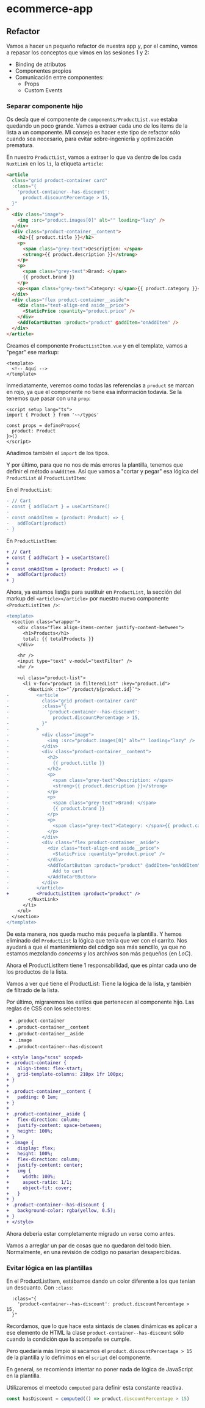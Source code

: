 # ecommerce-app

## Refactor

Vamos a hacer un pequeño refactor de nuestra app y, por el camino, vamos a repasar los conceptos que vimos en las sesiones 1 y 2:

- Binding de atributos
- Componentes propios
- Comunicación entre componentes:
  - Props
  - Custom Events

### Separar componente hijo

Os decía que el componente de `components/ProductList.vue` estaba quedando un poco grande. Vamos a extraer cada uno de los items de la lista a un componente. Mi consejo es hacer este tipo de refactor sólo cuando sea necesario, para evitar sobre-ingeniería y optimización prematura.

En nuestro `ProductList`, vamos a extraer lo que va dentro de los cada `NuxtLink` en los `li`, la etiqueta `article`:

```html
<article
  class="grid product-container card"
  :class="{
    'product-container--has-discount':
      product.discountPercentage > 15,
  }"
>
  <div class="image">
    <img :src="product.images[0]" alt="" loading="lazy" />
  </div>
  <div class="product-container__content">
    <h2>{{ product.title }}</h2>
    <p>
      <span class="grey-text">Description: </span>
      <strong>{{ product.description }}</strong>
    </p>
    <p>
      <span class="grey-text">Brand: </span>
      {{ product.brand }}
    </p>
    <p><span class="grey-text">Category: </span>{{ product.category }}</p>
  </div>
  <div class="flex product-container__aside">
    <div class="text-align-end aside__price">
      <StaticPrice :quantity="product.price" />
    </div>
    <AddToCartButton :product="product" @addItem="onAddItem" />
  </div>
</article>
```

Creamos el componente `ProductListItem.vue` y en el template, vamos a "pegar" ese markup:

```vue
<template>
  <!-- Aquí -->
</template>
```

Inmediatamente, veremos como todas las referencias a `product` se marcan en rojo, ya que el componente no tiene esa información todavía. Se la tenemos que pasar con una `prop`:

```vue
<script setup lang="ts">
import { Product } from '~~/types'

const props = defineProps<{
  product: Product
}>()
</script>
```

Añadimos también el `import` de los tipos.

Y por último, para que no nos de más errores la plantilla, tenemos que definir el método `onAddItem`. Así que vamos a "cortar y pegar" esa lógica del `ProductList` al `ProductListItem`:

En el `ProductList`:

```diff
- // Cart
- const { addToCart } = useCartStore()
-
- const onAddItem = (product: Product) => {
-   addToCart(product)
- }
```

En `ProductListItem`:

```diff
+ // Cart
+ const { addToCart } = useCartStore()
+
+ const onAddItem = (product: Product) => {
+   addToCart(product)
+ }
```

Ahora, ya estamos list@s para sustituir en `ProductList`, la sección del markup del `<article></article>` por nuestro nuevo componente `<ProductListItem />`:

```diff
<template>
  <section class="wrapper">
    <div class="flex align-items-center justify-content-between">
      <h1>Products</h1>
      total: {{ totalProducts }}
    </div>

    <hr />
    <input type="text" v-model="textFilter" />
    <hr />

    <ul class="product-list">
      <li v-for="product in filteredList" :key="product.id">
        <NuxtLink :to="`/product/${product.id}`">
-          <article
-            class="grid product-container card"
-            :class="{
-              'product-container--has-discount':
-                product.discountPercentage > 15,
-            }"
-          >
-            <div class="image">
-              <img :src="product.images[0]" alt="" loading="lazy" />
-            </div>
-            <div class="product-container__content">
-              <h2>
-                {{ product.title }}
-              </h2>
-              <p>
-                <span class="grey-text">Description: </span>
-                <strong>{{ product.description }}</strong>
-              </p>
-              <p>
-                <span class="grey-text">Brand: </span>
-                {{ product.brand }}
-              </p>
-              <p>
-                <span class="grey-text">Category: </span>{{ product.category }}
-              </p>
-            </div>
-            <div class="flex product-container__aside">
-              <div class="text-align-end aside__price">
-                <StaticPrice :quantity="product.price" />
-              </div>
-              <AddToCartButton :product="product" @addItem="onAddItem">
-                Add to cart
-              </AddToCartButton>
-            </div>
-          </article>
+          <ProductListItem :product="product" />
        </NuxtLink>
      </li>
    </ul>
  </section>
</template>
```

De esta manera, nos queda mucho más pequeña la plantilla. Y hemos eliminado del `ProductList` la lógica que tenía que ver con el carrito. Nos ayudará a que el mantenimiento del código sea más sencillo, ya que no estamos mezclando _concerns_ y los archivos son más pequeños (en _LoC_).

Ahora el ProductListItem tiene 1 responsabilidad, que es pintar cada uno de los productos de la lista.

Vamos a ver qué tiene el ProductList: Tiene la lógica de la lista, y también de filtrado de la lista.

Por último, migraremos los estilos que pertenecen al componente hijo. Las reglas de CSS con los selectores:

- `.product-container`
- `.product-container__content`
- `.product-container__aside`
- `.image`
- `.product-container--has-discount`

```diff
+ <style lang="scss" scoped>
+ .product-container {
+   align-items: flex-start;
+   grid-template-columns: 210px 1fr 100px;
+ }
+
+ .product-container__content {
+   padding: 0 1em;
+ }
+
+ .product-container__aside {
+   flex-direction: column;
+   justify-content: space-between;
+   height: 100%;
+ }
+ .image {
+   display: flex;
+   height: 100%;
+   flex-direction: column;
+   justify-content: center;
+   img {
+     width: 100%;
+     aspect-ratio: 1/1;
+     object-fit: cover;
+   }
+ }
+ .product-container--has-discount {
+   background-color: rgba(yellow, 0.5);
+ }
+ </style>
```

Ahora debería estar completamente migrado un verse como antes.

Vamos a arreglar un par de cosas que no quedaron del todo bien. Normalmente, en una revisión de código no pasarían desapercibidas.

### Evitar lógica en las plantillas

En el ProductListItem, estábamos dando un color diferente a los que tenían un descuanto. Con `:class`:

```tsx
  :class="{
    'product-container--has-discount': product.discountPercentage > 15,
  }"
```

Recordamos, que lo que hace esta sintaxis de clases dinámicas es aplicar a ese elemento de HTML la clase `product-container--has-discount` sólo cuando la condición que la acompaña se cumple.

Pero quedaría más limpio si sacamos el `product.discountPercentage > 15` de la plantilla y lo definimos en el `script` del componente.

En general, se recomienda intentar no poner nada de lógica de JavaScript en la plantilla.

Utilizaremos el meetodo `computed` para definir esta constante reactiva.

```ts
const hasDiscount = computed(() => product.discountPercentage > 15)
```
